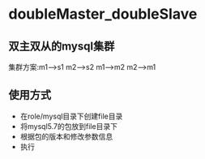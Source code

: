 # doubleMaster_doubleSlave

## 双主双从的mysql集群

集群方案:m1-->s1  m2-->s2  m1-->m2   m2-->m1  

## 使用方式
  - 在role/mysql目录下创建file目录
  - 将mysql5.7的包放到file目录下
  - 根据包的版本和修改参数信息
  - 执行
